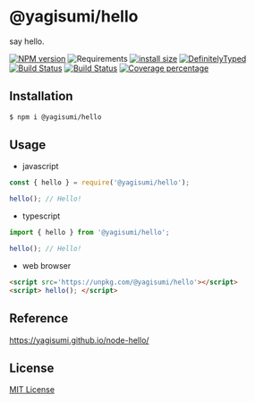 # @yagisumi/hello

say hello.

[![NPM version][npm-image]][npm-url] ![Requirements][node-ver-image] [![install size][packagephobia-image]][packagephobia-url] [![DefinitelyTyped][dts-image]][dts-url]  
[![Build Status][githubactions-image]][githubactions-url] [![Build Status][travis-image]][travis-url] [![Coverage percentage][coveralls-image]][coveralls-url]

## Installation

```sh
$ npm i @yagisumi/hello
```

## Usage

- javascript

```js
const { hello } = require('@yagisumi/hello');

hello(); // Hello!
```

- typescript

```ts
import { hello } from '@yagisumi/hello';

hello(); // Hello!
```

- web browser
```html
<script src='https://unpkg.com/@yagisumi/hello'></script>
<script> hello(); </script>
```

## Reference

https://yagisumi.github.io/node-hello/

## License

[MIT License](https://opensource.org/licenses/MIT)

[githubactions-image]: https://img.shields.io/github/workflow/status/yagisumi/node-hello/build?logo=github&style=flat-square
[githubactions-url]: https://github.com/yagisumi/node-hello/actions
[npm-image]: https://img.shields.io/npm/v/@yagisumi/hello.svg?style=flat-square
[npm-url]: https://npmjs.org/package/@yagisumi/hello
[packagephobia-image]: https://flat.badgen.net/packagephobia/install/@yagisumi/hello
[packagephobia-url]: https://packagephobia.now.sh/result?p=@yagisumi/hello
[travis-image]: https://img.shields.io/travis/yagisumi/node-hello.svg?style=flat-square
[travis-url]: https://travis-ci.org/yagisumi/node-hello
[coveralls-image]: https://img.shields.io/coveralls/yagisumi/node-hello.svg?style=flat-square
[coveralls-url]: https://coveralls.io/github/yagisumi/node-hello?branch=master
[dts-image]: https://img.shields.io/badge/DefinitelyTyped-.d.ts-blue.svg?style=flat-square
[dts-url]: http://definitelytyped.org
[node-ver-image]: https://img.shields.io/node/v/@yagisumi/hello?style=flat-square
